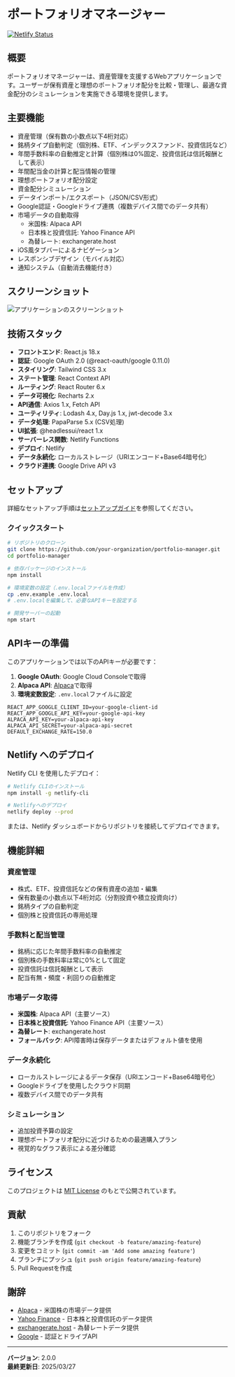# ポートフォリオマネージャー

[![Netlify Status](https://api.netlify.com/api/v1/badges/your-netlify-badge/deploy-status)](https://app.netlify.com/sites/your-site/deploys)

## 概要

ポートフォリオマネージャーは、資産管理を支援するWebアプリケーションです。ユーザーが保有資産と理想のポートフォリオ配分を比較・管理し、最適な資金配分のシミュレーションを実施できる環境を提供します。

## 主要機能

- 資産管理（保有数の小数点以下4桁対応）
- 銘柄タイプ自動判定（個別株、ETF、インデックスファンド、投資信託など）
- 年間手数料率の自動推定と計算（個別株は0%固定、投資信託は信託報酬として表示）
- 年間配当金の計算と配当情報の管理
- 理想ポートフォリオ配分設定
- 資金配分シミュレーション
- データインポート/エクスポート（JSON/CSV形式）
- Google認証・Googleドライブ連携（複数デバイス間でのデータ共有）
- 市場データの自動取得
  - 米国株: Alpaca API
  - 日本株と投資信託: Yahoo Finance API
  - 為替レート: exchangerate.host
- iOS風タブバーによるナビゲーション
- レスポンシブデザイン（モバイル対応）
- 通知システム（自動消去機能付き）

## スクリーンショット

![アプリケーションのスクリーンショット](link-to-screenshot)

## 技術スタック

- **フロントエンド**: React.js 18.x
- **認証**: Google OAuth 2.0 (@react-oauth/google 0.11.0)
- **スタイリング**: Tailwind CSS 3.x
- **ステート管理**: React Context API
- **ルーティング**: React Router 6.x
- **データ可視化**: Recharts 2.x
- **API通信**: Axios 1.x, Fetch API
- **ユーティリティ**: Lodash 4.x, Day.js 1.x, jwt-decode 3.x
- **データ処理**: PapaParse 5.x (CSV処理)
- **UI拡張**: @headlessui/react 1.x
- **サーバーレス関数**: Netlify Functions
- **デプロイ**: Netlify
- **データ永続化**: ローカルストレージ（URIエンコード+Base64暗号化）
- **クラウド連携**: Google Drive API v3

## セットアップ

詳細なセットアップ手順は[セットアップガイド](docs/setup-guide.md)を参照してください。

### クイックスタート

```bash
# リポジトリのクローン
git clone https://github.com/your-organization/portfolio-manager.git
cd portfolio-manager

# 依存パッケージのインストール
npm install

# 環境変数の設定（.env.localファイルを作成）
cp .env.example .env.local
# .env.localを編集して、必要なAPIキーを設定する

# 開発サーバーの起動
npm start
```

## APIキーの準備

このアプリケーションでは以下のAPIキーが必要です：

1. **Google OAuth**: Google Cloud Consoleで取得
2. **Alpaca API**: [Alpaca](https://alpaca.markets/)で取得
3. **環境変数設定**: `.env.local`ファイルに設定

```
REACT_APP_GOOGLE_CLIENT_ID=your-google-client-id
REACT_APP_GOOGLE_API_KEY=your-google-api-key
ALPACA_API_KEY=your-alpaca-api-key
ALPACA_API_SECRET=your-alpaca-api-secret
DEFAULT_EXCHANGE_RATE=150.0
```

## Netlify へのデプロイ

Netlify CLI を使用したデプロイ：

```bash
# Netlify CLIのインストール
npm install -g netlify-cli

# Netlifyへのデプロイ
netlify deploy --prod
```

または、Netlify ダッシュボードからリポジトリを接続してデプロイできます。

## 機能詳細

### 資産管理

- 株式、ETF、投資信託などの保有資産の追加・編集
- 保有数量の小数点以下4桁対応（分割投資や積立投資向け）
- 銘柄タイプの自動判定
- 個別株と投資信託の専用処理

### 手数料と配当管理

- 銘柄に応じた年間手数料率の自動推定
- 個別株の手数料率は常に0%として固定
- 投資信託は信託報酬として表示
- 配当有無・頻度・利回りの自動推定

### 市場データ取得

- **米国株**: Alpaca API（主要ソース）
- **日本株と投資信託**: Yahoo Finance API（主要ソース）
- **為替レート**: exchangerate.host
- **フォールバック**: API障害時は保存データまたはデフォルト値を使用

### データ永続化

- ローカルストレージによるデータ保存（URIエンコード+Base64暗号化）
- Googleドライブを使用したクラウド同期
- 複数デバイス間でのデータ共有

### シミュレーション

- 追加投資予算の設定
- 理想ポートフォリオ配分に近づけるための最適購入プラン
- 視覚的なグラフ表示による差分確認

## ライセンス

このプロジェクトは [MIT License](LICENSE) のもとで公開されています。

## 貢献

1. このリポジトリをフォーク
2. 機能ブランチを作成 (`git checkout -b feature/amazing-feature`)
3. 変更をコミット (`git commit -am 'Add some amazing feature'`)
4. ブランチにプッシュ (`git push origin feature/amazing-feature`)
5. Pull Requestを作成

## 謝辞

- [Alpaca](https://alpaca.markets/) - 米国株の市場データ提供
- [Yahoo Finance](https://finance.yahoo.com/) - 日本株と投資信託のデータ提供
- [exchangerate.host](https://exchangerate.host/) - 為替レートデータ提供
- [Google](https://cloud.google.com/) - 認証とドライブAPI

---

**バージョン**: 2.0.0  
**最終更新日**: 2025/03/27
